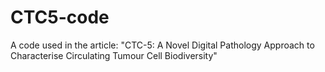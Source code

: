 # CTC5-code
A code used in the article: "CTC-5: A Novel Digital Pathology Approach to Characterise Circulating Tumour Cell Biodiversity"
